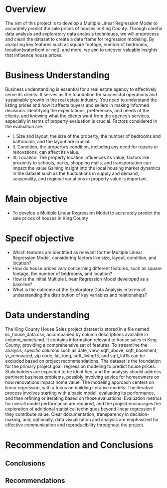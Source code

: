 # Overview 
The aim of this project is to develop a Multiple Linear Regression Model to accurately predict the sale prices of houses in King County. Through careful data analysis and exploratory data analysis techniques, we will preprocess and clean the dataset to create a data frame for regression modeling. By analyzing key features such as square footage, number of bedrooms, location(waterfront or not), and more, we aim to uncover valuable insights that influence house prices.

# Business Understanding
Business understanding is essential for a real estate agency to effectively serve its clients. It serves as the foundation for successful operations and sustainable growth in the real estate industry. You need to understand the listing prices and how it affects buyers and sellers in making informed decisions. Identifying the expectations, preferences, and needs of the clients, and knowing what the clients want from the agency’s services, especially in terms of property evaluation is crucial.  Factors considered in the evaluation are:
* I.	Size and layout, the size of the property, the number of bedrooms and bathrooms, and the layout are crucial.
* II.	Condition, the property’s condition, including any need for repairs or renovations, can affect its value.
* III.	Location: The property location influences its value, factors like proximity to schools, parks, shopping malls, and transportation can impact the value
Gaining insight into the local housing market dynamics in the dataset such as the fluctuations in supply and demand, seasonality, and regional variations in property value is important.

# Main objective
* To develop a Multiple Linear Regression Model to accurately predict the sale prices of houses in King County
  
# Specif objective 
* Which features are identified as relevant for the Multiple Linear Regression Model, considering factors like size, layout, condition, and location?
* How do house prices vary concerning different features, such as square footage, the number of bedrooms, and location?
* How is the initial Multiple Linear Regression Model developed as a baseline?
* What is the outcome of the Exploratory Data Analysis in terms of understanding the distribution of key variables and relationships?
  

# Data understanding
The King County House Sales project dataset is stored in a file named kc_house_data.csv, accompanied by column descriptions available in column_names.md. It contains information relevant to house sales in King County, providing a comprehensive set of features. To streamline the analysis, specific columns such as date, view, sqft_above, sqft_basement, yr_renovated, zip code, lat, long, sqft_living15, and sqft_lot15 can be excluded based on project recommendations. The dataset is the foundation for the primary project goal: regression modeling to predict house prices. Stakeholders are expected to be identified, and the analysis should address pertinent business problems, possibly involving advice for homeowners on how renovations impact home value. The modeling approach centers on linear regression, with a focus on building iterative models. The iterative process involves starting with a basic model, evaluating its performance, and then refining or iterating based on those evaluations. Evaluation metrics for overall model performance are required, and the project encourages the exploration of additional statistical techniques beyond linear regression if they contribute value. Clear documentation, transparency in decision-making, and, optionally, data visualization and analysis are emphasized for effective communication and reproducibility throughout the project.




# Recommendation and Conclusions

## Conclusions


## Recommendations


